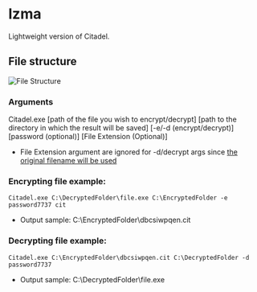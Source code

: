 # lzma
Lightweight version of Citadel.

## File structure
![File Structure](https://raw.githubusercontent.com/kntjspr/Citadel/main/Github/file-structure.png)

### Arguments

Citadel.exe [path of the file you wish to encrypt/decrypt]  [path to the directory in which the result will be saved] [-e/-d (encrypt/decrypt)] [password (optional)] [File Extension (Optional)] 

- File Extension argument are ignored for -d/decrypt args since [the original filename will be used](https://github.com/kntjspr/Citadel#features)

### Encrypting file example:
``Citadel.exe C:\DecryptedFolder\file.exe C:\EncryptedFolder -e password7737 cit``

- Output sample: C:\EncryptedFolder\\dbcsiwpqen.cit

### Decrypting file example:
``Citadel.exe C:\EncryptedFolder\dbcsiwpqen.cit C:\DecryptedFolder -d password7737``

- Output sample: C:\DecryptedFolder\file.exe

